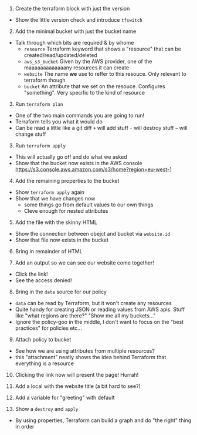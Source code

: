 1. Create the terraform block with just the version
  * Show the little version check and introduce `tfswitch`

2. Add the minimal bucket with just the bucket name
  * Talk through which bits are required & by whome
    * `resource`       Terraform keyword that shows a "resource" that can be created/read/updated/deleted
    * `aws_s3_bucket`  Given by the AWS provider, one of the maaaaaaaaaaaaany resources it can create
    * `website`        The name **we** use to reffer to this resouce. Only relevant to terraform though
    * `bucket`         An attribute that we set on the resouce. Configures "something". Very specific to the kind of resource

3. Run `terraform plan`
  * One of the two main commands you are going to run!
  * Terraform tells you what it would do
  * Can be read a little like a git diff
    `+` will add stuff
    `-` will destroy stuff
    `~` will change stuff

3. Run `terraform apply`
  * This will actually go off and do what we asked
  * Show that the bucket now exists in the AWS console https://s3.console.aws.amazon.com/s3/home?region=eu-west-1

4. Add the remaining properties to the bucket
  * Show `terraform apply` again
  * Show that we have changes now
    * some things go from default values to our own things
    * Cleve enough for nested attributes

5. Add the file with the skinny HTML
  * Show the connection between obejct and bucket via `website.id`
  * Show that file now exists in the bucket

6. Bring in remainder of HTML

7. Add an output so we can see our website come together!
  * Click the link!
  * See the access denied!

8. Bring in the `data` source for our policy
  * `data` can be read by Terraform, but it won't create any resources
  * Quite handy for creating JSON or reading values from AWS apis. Stuff like "what regions are there?" "Show me all my buckets..."
  * Ignore the policy-goo in the middle, I don't want to focus on the "best practices" for policies etc...

9. Attach policy to bucket
  * See how we are using attributes from multiple resources?
  * this "attachment" neatly shows the idea behind Terraform that everything is a resource

10. Clicking the link now will present the page! Hurrah!

11. Add a local with the website title (a bit hard to see?)

12. Add a variable for "greeting" with default

13. Show a `destroy` and `apply`
   * By using properties, Terraform can build a graph and do "the right" thing in order

